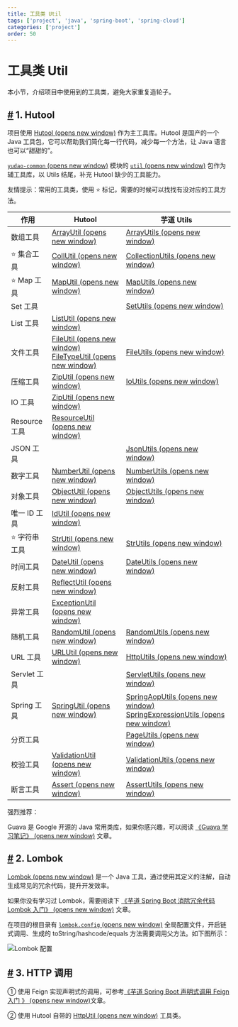 ```yaml
---
title: 工具类 Util
tags: ['project', 'java', 'spring-boot', 'spring-cloud']
categories: ['project']
order: 50
---
```

# 工具类 Util

本小节，介绍项目中使用到的工具类，避免大家重复造轮子。

 ## [#](#_1-hutool) 1. Hutool

 项目使用 [Hutool  (opens new window)](https://www.bookstack.cn/read/hutool/a6819f05207359bb.md) 作为主工具库。Hutool 是国产的一个 Java 工具包，它可以帮助我们简化每一行代码，减少每一个方法，让 Java 语言也可以“甜甜的”。

 [`yudao-common`  (opens new window)](https://github.com/YunaiV/ruoyi-vue-pro/blob/master/yudao-framework/yudao-common/src/main/java/cn/iocoder/yudao/framework/common/) 模块的 [`util`  (opens new window)](https://github.com/YunaiV/ruoyi-vue-pro/blob/master/yudao-framework/yudao-common/src/main/java/cn/iocoder/yudao/framework/common/util/) 包作为辅工具库，以 Utils 结尾，补充 Hutool 缺少的工具能力。

 友情提示：常用的工具类，使用 ⭐ 标记，需要的时候可以找找有没对应的工具方法。

 

| 作用 | Hutool | 芋道 Utils |
| --- | --- | --- |
| 数组工具 | [ArrayUtil  (opens new window)](https://www.bookstack.cn/read/hutool/50db4cabc87b5968.md) | [ArrayUtils  (opens new window)](https://github.com/YunaiV/yudao-cloud/blob/master/yudao-framework/yudao-common/src/main/java/cn/iocoder/yudao/framework/common/util/collection/ArrayUtils.java) |
| ⭐ 集合工具 | [CollUtil  (opens new window)](https://www.bookstack.cn/read/hutool/85a7389837bd401f.md) | [CollectionUtils  (opens new window)](https://github.com/YunaiV/yudao-cloud/blob/master/yudao-framework/yudao-common/src/main/java/cn/iocoder/yudao/framework/common/util/collection/CollectionUtils.java) |
| ⭐ Map 工具 | [MapUtil  (opens new window)](https://www.bookstack.cn/read/hutool/fa3d273651700cb0.md) | [MapUtils  (opens new window)](https://github.com/YunaiV/yudao-cloud/blob/master/yudao-framework/yudao-common/src/main/java/cn/iocoder/yudao/framework/common/util/collection/MapUtils.java) |
| Set 工具 |  | [SetUtils  (opens new window)](https://github.com/YunaiV/yudao-cloud/blob/master/yudao-framework/yudao-common/src/main/java/cn/iocoder/yudao/framework/common/util/collection/SetUtils.java) |
| List 工具 | [ListUtil  (opens new window)](https://apidoc.gitee.com/dromara/hutool/cn/hutool/core/collection/ListUtil.html) |  |
| 文件工具 | [FileUtil  (opens new window)](https://www.bookstack.cn/read/hutool/d116bcb301965bd7.md)  [FileTypeUtil  (opens new window)](https://www.bookstack.cn/read/hutool/cc05a1607f263f94.md) | [FileUtils  (opens new window)](https://github.com/YunaiV/yudao-cloud/blob/master/yudao-framework/yudao-common/src/main/java/cn/iocoder/yudao/framework/common/util/io/FileUtils.java) |
| 压缩工具 | [ZipUtil  (opens new window)](https://www.bookstack.cn/read/hutool/bfd2d43bcada297e.md) | [IoUtils  (opens new window)](https://github.com/YunaiV/yudao-cloud/blob/master/yudao-framework/yudao-common/src/main/java/cn/iocoder/yudao/framework/common/util/io/IoUtils.java) |
| IO 工具 | [ZipUtil  (opens new window)](https://www.bookstack.cn/read/hutool/d648ca4612bf8941.md) |  |
| Resource 工具 | [ResourceUtil  (opens new window)](https://apidoc.gitee.com/dromara/hutool/cn/hutool/core/io/resource/ResourceUtil.html) |  |
| JSON 工具 |  | [JsonUtils  (opens new window)](https://github.com/YunaiV/yudao-cloud/blob/master/yudao-framework/yudao-common/src/main/java/cn/iocoder/yudao/framework/common/util/json/JsonUtils.java) |
| 数字工具 | [NumberUtil  (opens new window)](https://www.bookstack.cn/read/hutool/1ac79ebaf52a0372.md) | [NumberUtils  (opens new window)](https://github.com/YunaiV/yudao-cloud/blob/master/yudao-framework/yudao-common/src/main/java/cn/iocoder/yudao/framework/common/util/number/NumberUtils.java) |
| 对象工具 | [ObjectUtil  (opens new window)](https://www.bookstack.cn/read/hutool/f63b669ba259e4f6.md) | [ObjectUtils  (opens new window)](https://github.com/YunaiV/yudao-cloud/blob/master/yudao-framework/yudao-common/src/main/java/cn/iocoder/yudao/framework/common/util/object/ObjectUtils.java) |
| 唯一 ID 工具 | [IdUtil  (opens new window)](https://www.bookstack.cn/read/hutool/bfd2d43bcada297e.md) |  |
| ⭐ 字符串工具 | [StrUtil  (opens new window)](https://www.bookstack.cn/read/hutool/093507f34fe0715d.md) | [StrUtils  (opens new window)](https://github.com/YunaiV/yudao-cloud/blob/master/yudao-framework/yudao-common/src/main/java/cn/iocoder/yudao/framework/common/util/string/StrUtils.java) |
| 时间工具 | [DateUtil  (opens new window)](https://www.bookstack.cn/read/hutool/8168b022b2c31abe.md) | [DateUtils  (opens new window)](https://github.com/YunaiV/yudao-cloud/blob/master/yudao-framework/yudao-common/src/main/java/cn/iocoder/yudao/framework/common/util/date/DateUtils.java) |
| 反射工具 | [ReflectUtil  (opens new window)](https://www.bookstack.cn/read/hutool/2ef7c87c2912181e.md) |  |
| 异常工具 | [ExceptionUtil  (opens new window)](https://www.bookstack.cn/read/hutool/5ad2b6504b1cbdde.md) |  |
| 随机工具 | [RandomUtil  (opens new window)](https://www.bookstack.cn/read/hutool/377f64112be7197a.md) | [RandomUtils  (opens new window)](https://github.com/YunaiV/yudao-cloud/blob/master/yudao-framework/yudao-spring-boot-starter-test/src/main/java/cn/iocoder/yudao/framework/test/core/util/RandomUtils.java) |
| URL 工具 | [URLUtil  (opens new window)](https://www.bookstack.cn/read/hutool/5122006c1ce039fe.md) | [HttpUtils  (opens new window)](https://github.com/YunaiV/yudao-cloud/blob/master/yudao-framework/yudao-common/src/main/java/cn/iocoder/yudao/framework/common/util/http/HttpUtils.java) |
| Servlet 工具 |  | [ServletUtils  (opens new window)](https://github.com/YunaiV/yudao-cloud/blob/master/yudao-framework/yudao-common/src/main/java/cn/iocoder/yudao/framework/common/util/servlet/ServletUtils.java) |
| Spring 工具 | [SpringUtil  (opens new window)](https://apidoc.gitee.com/dromara/hutool/cn/hutool/extra/spring/SpringUtil.html) | [SpringAopUtils  (opens new window)](https://github.com/YunaiV/yudao-cloud/blob/master/yudao-framework/yudao-common/src/main/java/cn/iocoder/yudao/framework/common/util/spring/SpringAopUtils.java)  [SpringExpressionUtils  (opens new window)](https://github.com/YunaiV/yudao-cloud/blob/master/yudao-framework/yudao-common/src/main/java/cn/iocoder/yudao/framework/common/util/spring/SpringExpressionUtils.java) |
| 分页工具 |  | [PageUtils  (opens new window)](https://github.com/YunaiV/yudao-cloud/blob/master/yudao-framework/yudao-common/src/main/java/cn/iocoder/yudao/framework/common/util/object/PageUtils.java) |
| 校验工具 | [ValidationUtil  (opens new window)](https://apidoc.gitee.com/dromara/hutool/cn/hutool/extra/validation/ValidationUtil.html) | [ValidationUtils  (opens new window)](https://github.com/YunaiV/yudao-cloud/blob/master/yudao-framework/yudao-common/src/main/java/cn/iocoder/yudao/framework/common/util/validation/ValidationUtils.java) |
| 断言工具 | [Assert  (opens new window)](https://www.bookstack.cn/read/hutool/cf382b4542d5861e.md) | [AssertUtils  (opens new window)](https://github.com/YunaiV/yudao-cloud/blob/master/yudao-framework/yudao-spring-boot-starter-test/src/main/java/cn/iocoder/yudao/framework/test/core/util/AssertUtils.java) |

 强烈推荐：

 Guava 是 Google 开源的 Java 常用类库，如果你感兴趣，可以阅读 [《Guava 学习笔记》  (opens new window)](https://www.iocoder.cn/categories/Guava/?yudao) 文章。

 ## [#](#_2-lombok) 2. Lombok

 [Lombok  (opens new window)](https://github.com/projectlombok/lombok) 是一个 Java 工具，通过使用其定义的注解，自动生成常见的冗余代码，提升开发效率。

 如果你没有学习过 Lombok，需要阅读下 [《芋道 Spring Boot 消除冗余代码 Lombok 入门》  (opens new window)](https://www.iocoder.cn/Spring-Boot/Lombok/?yudao) 文章。

 在项目的根目录有 [`lombok.config`  (opens new window)](https://github.com/YunaiV/yudao-cloud/blob/master/lombok.config) 全局配置文件，开启链式调用、生成的 toString/hashcode/equals 方法需要调用父方法。如下图所示：

 ![Lombok 配置](https://cloud.iocoder.cn/img/%E5%B7%A5%E5%85%B7%E7%B1%BBUtil/01.png)

 ## [#](#_3-http-调用) 3. HTTP 调用

 ① 使用 Feign 实现声明式的调用，可参考[《芋道 Spring Boot 声明式调用 Feign 入门 》  (opens new window)](https://www.iocoder.cn/Spring-Boot/Feign/?yudao)文章。

 ② 使用 Hutool 自带的 [HttpUtil  (opens new window)](https://www.bookstack.cn/read/hutool/bd15472881388385.md) 工具类。

